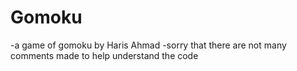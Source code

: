 # Gomoku
-a game of gomoku by Haris Ahmad
-sorry that there are not many comments made to help understand the code 
